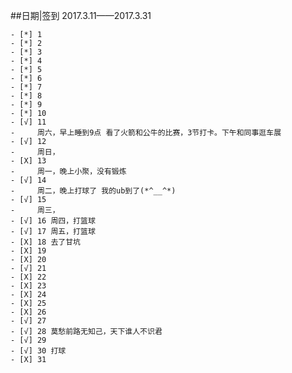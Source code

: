 ##日期|签到
2017.3.11——2017.3.31

    - [*] 1
    - [*] 2
    - [*] 3
    - [*] 4
    - [*] 5
    - [*] 6
    - [*] 7
    - [*] 8
    - [*] 9
    - [*] 10
    - [√] 11 
    -     周六，早上睡到9点 看了火箭和公牛的比赛，3节打卡。下午和同事逛车展
    - [√] 12 
    -     周日，
    - [X] 13
    -     周一，晚上小聚，没有锻炼
    - [√] 14
    -     周二，晚上打球了 我的ub到了(*^__^*)
    - [√] 15
    -     周三，
    - [√] 16 周四，打篮球
    - [√] 17 周五，打篮球
    - [X] 18 去了甘坑
    - [X] 19 
    - [X] 20
    - [√] 21 
    - [X] 22
    - [X] 23
    - [X] 24
    - [X] 25
    - [X] 26
    - [√] 27
    - [√] 28 莫愁前路无知己，天下谁人不识君
    - [√] 29
    - [√] 30 打球
    - [X] 31
